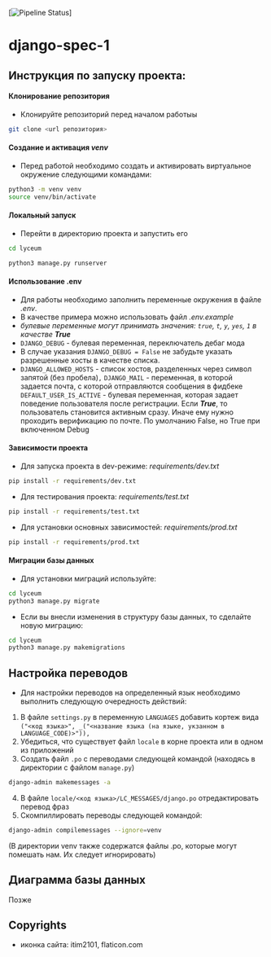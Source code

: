 [![Pipeline Status](https://gitlab.crja72.ru/django_2023/students/163338-maks060109-47231/badges/main/pipeline.svg)]
# django-spec-1

## Инструкция по запуску проекта:

#### Клонирование репозитория
- Клонируйте репозиторий перед началом работыы
```bash
git clone <url репозитория>
```

#### Создание и активация *venv*

- Перед работой необходимо создать и активировать виртуальное окружение следующими командами: 
```bash
python3 -m venv venv
source venv/bin/activate
```

#### Локальный запуск

- Перейти в директорию проекта и запустить его
```bash
cd lyceum
```
```bash
python3 manage.py runserver
```

#### Использование .env

- Для работы необходимо заполнить переменные окружения в файле *.env*.
- В качестве примера можно использовать файл *.env.example*
- *булевые переменные могут принимать значения: ```true```, ```t```, ```y```, ```yes```, ```1``` в качестве **True***
- ```DJANGO_DEBUG``` - булевая переменная, переключатель дебаг мода 
- В случае указания ```DJANGO_DEBUG = False``` не забудьте указать разрешенные хосты в качестве списка.
- ```DJANGO_ALLOWED_HOSTS``` - список хостов, разделенных через символ запятой (без пробела)```,```
```DJANGO_MAIL``` - переменная, в которой задается почта, с которой отправляются сообщения в фидбеке
```DEFAULT_USER_IS_ACTIVE``` - булевая переменная, которая задает поведение пользователя после регистрации. Если ***True***, то пользователь становится активным сразу. Иначе ему нужно проходить верификацию по почте. По умолчанию False, но True при включенном Debug

#### Зависимости проекта

 - Для запуска проекта в dev-режиме: *requirements/dev.txt*
 ```bash
 pip install -r requirements/dev.txt
 ```
 - Для тестирования проекта: *requirements/test.txt*
 ```bash
 pip install -r requirements/test.txt
 ```
 - Для уcтановки основных зависимостей: *requirements/prod.txt*
 ```bash
 pip install -r requirements/prod.txt
 ```

 #### Миграции базы данных
 - Для установки миграций используйте:
 ```bash
 cd lyceum
 python3 manage.py migrate
 ```
 - Если вы внесли изменения в структуру базы данных, то сделайте новую миграцию:
 ```bash
 cd lyceum
 python3 manage.py makemigrations
 ```

 ## Настройка переводов
 - Для настройки переводов на определенный язык необходимо выполнить следующую очередность действий:
 1. В файле `settings.py` в переменную `LANGUAGES` добавить кортеж вида `("<код языка>", _("<название языка (на языке, укзанном в LANGUAGE_CODE)>")),`
 2. Убедиться, что существует файл `locale` в корне проекта или в одном из приложений
 3. Создать файл `.po` с переводами следующей командой (находясь в директории с файлом `manage.py`)
 ```bash
 django-admin makemessages -a
 ```
 4. В файле `locale/<код языка>/LC_MESSAGES/django.po` отредактировать перевод фраз
 5. Скомпиллировать переводы следующей командой:
 ```bash
 django-admin compilemessages --ignore=venv
 ```
 (В директории venv также содержатся файлы .po, которые могут помешать нам. Их следует игнорировать)

 ## Диаграмма базы данных
 
 Позже

 ## Copyrights
 - иконка сайта: itim2101, flaticon.com
